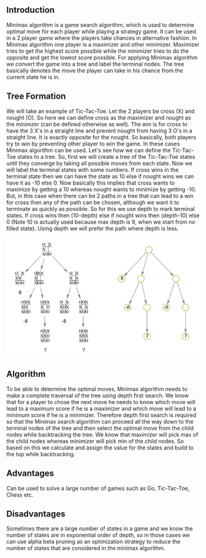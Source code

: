## Introduction

Minimax algorithm is a game search algorithm, which is used to determine optimal move for each player while playing a strategy game. It can be used in a 2 player game where the players take chances in alternative fashion. In Minimax algorithm one player is a maximizer and other minimizer. Maximizer tries to get the highest score possible while the minimizer tries to do the opposite and get the lowest score possible. For applying Minimax algorithm we convert the game into a tree and label the terminal nodes. The tree basically denotes the move the player can take in his chance from the current state he is in.

## Tree Formation

We will take an example of Tic-Tac-Toe. Let the 2 players be cross (X) and nought (O). So here we can define cross as the maximizer and nought as the minimzer (can be defined otherwise as well). The aim is for cross to have the 3 X's in a straight line and prevent nought from having 3 O's in a straight line. It is exactly opposite for the nought. So basically, both players try to win by preventing other player to win the game. In these cases Minimax algorithm can be used. Let's see how we can define the Tic-Tac-Toe states to a tree. So, first we will create a tree of the Tic-Tac-Toe states until they converge by taking all possible moves from each state. Now we will label the terminal states with some numbers. If cross wins in the terminal state then we can have the state as 10 else if nought wins we can have it as -10 else 0. Now basically this implies that cross wants to maximize by getting a 10 whereas nought wants to minimize by getting -10. But, in this case when there can be 2 paths in a tree that can lead to a win for cross then any of the path can be chosen, although we want it to terminate as quickly as possible. So for this we use depth to mark terminal states. If cross wins then (10-depth) else if nought wins then (depth-10) else 0 (Note 10 is actually used because max depth is 9, when we start from no filled state). Using depth we will prefer the path where depth is less.

![Tic Tac Toe](./images/tictactoe.png)

## Algorithm

To be able to determine the optimal moves, Minimax algorithm needs to make a complete traversal of the tree using depth first search. We know that for a player to chose the next move he needs to know which move will lead to a maximum score if he is a maximizer and which move will lead to a minimum score if he is a minimizer. Therefore depth first search is required so that the Minimax search algorithm can proceed all the way down to the terminal nodes of the tree and then select the optimal move from the child nodes while backtracking the tree. We know that maximizer will pick max of the child nodes whereas minimizer will pick min of the child nodes. So based on this we calculate and assign the value for the states and build to the top while backtracking.

## Advantages 

Can be used to solve a large number of games such as Go, Tic-Tac-Toe, Chess etc.

## Disadvantages

Sometimes there are a large number of states in a game and we know the number of states are in exponential order of depth, so in those cases we can use alpha beta pruning as an optimization strategy to reduce the number of states that are considered in the minimax algorithm.
